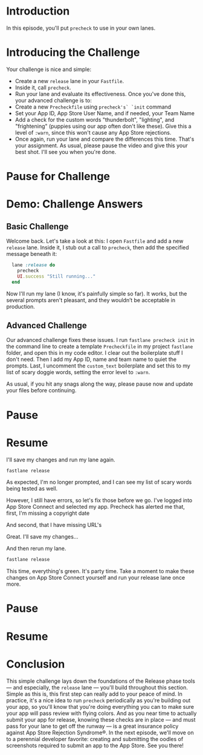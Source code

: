 # Introduction
In this episode, you'll put `precheck` to use in your own lanes. 
# Introducing the Challenge
Your challenge is nice and simple: 
- Create a new `release` lane in your `Fastfile`.
- Inside it, call `precheck`. 
- Run your lane and evaluate its effectiveness.
Once you've done this, your advanced challenge is to:
- Create a new `Precheckfile` using ``precheck's` `init`` command
- Set your App ID, App Store User Name, and if needed, your Team Name
- Add a check for the custom words "thunderbolt", "lighting", and "frightening" (puppies using our app often don't like these). Give this a level of `:warn`, since this won't cause any App Store rejections.
- Once again, run your lane and compare the differences this time.
That's your assignment. As usual, please pause the video and give this your best shot. I'll see you when you're done.
# Pause for Challenge


# Demo: Challenge Answers
## Basic Challenge
Welcome back. Let's take a look at this:
I open `Fastfile` and add a new `release` lane. Inside it, I stub out a call to `precheck`, then add the specified message beneath it:
```ruby
  lane :release do
    precheck
    UI.success "Still running..."
  end
```
<!-- Switch to Terminal -->
Now I'll run my lane (I know, it's painfully simple so far). It works, but the several prompts aren't pleasant, and they wouldn’t be acceptable in production. 


## Advanced Challenge
Our advanced challenge fixes these issues. 
I run `fastlane precheck init` in the command line to create a template `Precheckfile` in my project `fastlane` folder, and open this in my code editor.
I clear out the boilerplate stuff I don't need. Then I add my App ID, name and team name to quiet the prompts.
Last, I uncomment the `custom_text` boilerplate and set this to my list of scary doggie words, setting the error level to `:warn`. 
<!-- "thunderbolt", "lighting", and "frightening" -->
As usual, if you hit any snags along the way, please pause now and update your files before continuing.
# Pause


# Resume
I'lI save my changes and run my lane again. 
```ruby
fastlane release
```
As expected, I'm no longer prompted, and I can see my list of scary words being tested as well.


However, I still have errors, so let's fix those before we go. 
I've logged into App Store Connect and selected my app. Precheck has alerted me that, first, I'm missing a copyright date
<!-- find and enter this -->
And second, that I have missing URL's
<!-- scroll up and enter Support and Marketing URL's -->
Great. I'll save my changes…
<!-- Return to command line -->
And then rerun my lane.
```ruby
fastlane release
```
This time, everything's green. It's party time.
Take a moment to make these changes on App Store Connect yourself and run your release lane once more.
# Pause
# Resume
# Conclusion
This simple challenge lays down the foundations of the Release phase tools — and especially, the `release` lane — you'll build throughout this section. 
Simple as this is, this first step can really add to your peace of mind. In practice, it's a nice idea to run `precheck` periodically as you're building out your app, so you'll know that you're doing everything you can to make sure your app will pass review with flying colors. And as you near time to actually submit your app for release, knowing these checks are in place — and must pass for your lane to get off the runway — is a great insurance policy against App Store Rejection Syndrome®.
In the next episode, we'll move on to a perennial developer favorite: creating and submitting the oodles of screenshots required to submit an app to the App Store. See you there!